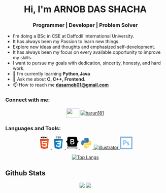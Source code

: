 <h1 align="center">Hi, I'm ARNOB DAS SHACHA</h1>
<h3 align="center">Programmer  |  Developer  |  Problem Solver</h3>




- I'm doing a BSc in CSE at Daffodil International University.
- It has always been my Passion to learn new things.
- Explore new ideas and thoughts and emphasized self-development.
- It has always been my focus on every available opportunity to improve my skills.
- I want to pursue my goals with dedication, sincerity, honesty, and hard work.
- 🌱 I’m currently learning **Python,Java**
- 💬 Ask me about **C, C++, Frontend.**
- 📫 How to reach me **dasarnob01@gmail.com**

<h3 align="left">Connect with me:</h3>

<p align="center">
<a href="https://www.facebook.com/arnobdas.shaccha.9/" target="blank"><img align="center" src="https://raw.githubusercontent.com/rahuldkjain/github-profile-readme-generator/master/src/images/icons/Social/facebook.svg" alt="" height="30" width="40" /></a>
<a href="(https://www.linkedin.com/in/arnob-das-24b356231/" target="blank"><img align="center" src="https://raw.githubusercontent.com/rahuldkjain/github-profile-readme-generator/master/src/images/icons/Social/linked-in-alt.svg" alt="harun181" height="30" width="40" /></a>

<h3 align="left">Languages and Tools:</h3>
<p align="center"> 
<a href="https://www.w3.org/html/" target="_blank"> <img src="https://raw.githubusercontent.com/devicons/devicon/master/icons/html5/html5-original-wordmark.svg" alt="html5" width="40" height="40"/> </a> 
<a href="https://www.w3schools.com/css/" target="_blank"> <img src="https://raw.githubusercontent.com/devicons/devicon/master/icons/css3/css3-original-wordmark.svg" alt="css3" width="40" height="40"/> </a>
<a href="https://getbootstrap.com" target="_blank"> <img src="https://raw.githubusercontent.com/devicons/devicon/master/icons/bootstrap/bootstrap-plain-wordmark.svg" alt="bootstrap" width="40" height="40"/> </a> 
<a href="https://www.python.org" target="_blank"> <img src="https://raw.githubusercontent.com/devicons/devicon/master/icons/python/python-original.svg" alt="python" width="40" height="40"/> </a> 
<a href="https://www.adobe.com/in/products/illustrator.html" target="_blank"> <img src="https://www.vectorlogo.zone/logos/adobe_illustrator/adobe_illustrator-icon.svg" alt="illustrator" width="40" height="40"/> </a> 
<a href="https://www.photoshop.com/en" target="_blank"> <img src="https://raw.githubusercontent.com/devicons/devicon/master/icons/photoshop/photoshop-line.svg" alt="photoshop" width="40" height="40"/> </a> 

</p>

<div align="center">
 
[![Top Langs](https://github-readme-stats.vercel.app/api/top-langs/?username=arnob444&theme=dark&hide_border=true)](https://github.com/anuraghazra/github-readme-stats)

</div>
 
## Github Stats  

<div align="center">
  <img width="48%" src="https://github-readme-stats.vercel.app/api?username=arnob444&theme=dark&show_icons=true&hide_border=true&count_private=true" />
  <img width="48%" src="https://github-readme-streak-stats.herokuapp.com/?user=arnob444&theme=dark&hide_border=true" />
</div>

<br/>
